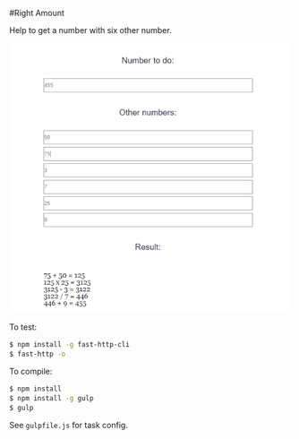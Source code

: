 #Right Amount

Help to get a number with six other number.

![Demo](demo.png)

To test:
```bash
$ npm install -g fast-http-cli
$ fast-http -o
```

To compile:
```bash
$ npm install
$ npm install -g gulp
$ gulp
```

See `gulpfile.js` for task config.


